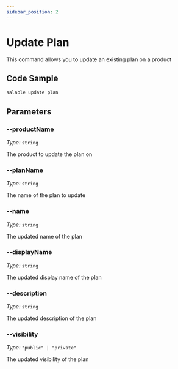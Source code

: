 ```yaml
---
sidebar_position: 2
---
```


# Update Plan

This command allows you to update an existing plan on a product

## Code Sample

```bash
salable update plan
```

## Parameters

### --productName

_Type:_ `string`

The product to update the plan on

### --planName

_Type:_ `string`

The name of the plan to update

### --name

_Type:_ `string`

The updated name of the plan

### --displayName

_Type:_ `string`

The updated display name of the plan

### --description

_Type:_ `string`

The updated description of the plan

### --visibility

_Type:_ `"public" | "private"`

The updated visibility of the plan
